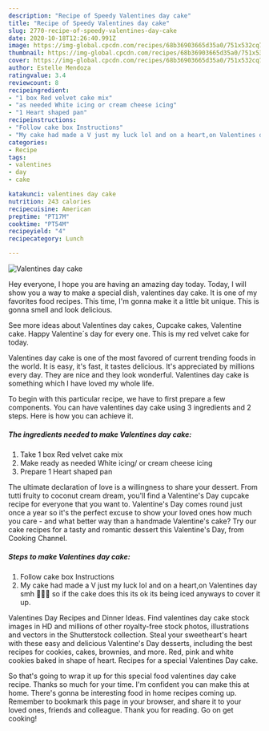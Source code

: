 ```yaml
---
description: "Recipe of Speedy Valentines day cake"
title: "Recipe of Speedy Valentines day cake"
slug: 2770-recipe-of-speedy-valentines-day-cake
date: 2020-10-18T12:26:40.991Z
image: https://img-global.cpcdn.com/recipes/68b36903665d35a0/751x532cq70/valentines-day-cake-recipe-main-photo.jpg
thumbnail: https://img-global.cpcdn.com/recipes/68b36903665d35a0/751x532cq70/valentines-day-cake-recipe-main-photo.jpg
cover: https://img-global.cpcdn.com/recipes/68b36903665d35a0/751x532cq70/valentines-day-cake-recipe-main-photo.jpg
author: Estelle Mendoza
ratingvalue: 3.4
reviewcount: 8
recipeingredient:
- "1 box Red velvet cake mix"
- "as needed White icing or cream cheese icing"
- "1 Heart shaped pan"
recipeinstructions:
- "Follow cake box Instructions"
- "My cake had made a V just my luck lol and on a heart,on Valentines day smh 🤦🏼‍♀️ so if the cake does this its ok its being iced anyways to cover it up."
categories:
- Recipe
tags:
- valentines
- day
- cake

katakunci: valentines day cake 
nutrition: 243 calories
recipecuisine: American
preptime: "PT17M"
cooktime: "PT54M"
recipeyield: "4"
recipecategory: Lunch

---
```



![Valentines day cake](https://img-global.cpcdn.com/recipes/68b36903665d35a0/751x532cq70/valentines-day-cake-recipe-main-photo.jpg)

Hey everyone, I hope you are having an amazing day today. Today, I will show you a way to make a special dish, valentines day cake. It is one of my favorites food recipes. This time, I'm gonna make it a little bit unique. This is gonna smell and look delicious.

See more ideas about Valentines day cakes, Cupcake cakes, Valentine cake. Happy Valentine´s day for every one. This is my red velvet cake for today.

Valentines day cake is one of the most favored of current trending foods in the world. It is easy, it's fast, it tastes delicious. It's appreciated by millions every day. They are nice and they look wonderful. Valentines day cake is something which I have loved my whole life.


To begin with this particular recipe, we have to first prepare a few components. You can have valentines day cake using 3 ingredients and 2 steps. Here is how you can achieve it.

<!--inarticleads1-->

##### The ingredients needed to make Valentines day cake:

1. Take 1 box Red velvet cake mix
1. Make ready as needed White icing/ or cream cheese icing
1. Prepare 1 Heart shaped pan


The ultimate declaration of love is a willingness to share your dessert. From tutti fruity to coconut cream dream, you&#39;ll find a Valentine&#39;s Day cupcake recipe for everyone that you want to. Valentine&#39;s Day comes round just once a year so it&#39;s the perfect excuse to show your loved ones how much you care - and what better way than a handmade Valentine&#39;s cake? Try our cake recipes for a tasty and romantic dessert this Valentine&#39;s Day, from Cooking Channel. 

<!--inarticleads2-->

##### Steps to make Valentines day cake:

1. Follow cake box Instructions
1. My cake had made a V just my luck lol and on a heart,on Valentines day smh 🤦🏼‍♀️ so if the cake does this its ok its being iced anyways to cover it up.


Valentines Day Recipes and Dinner Ideas. Find valentines day cake stock images in HD and millions of other royalty-free stock photos, illustrations and vectors in the Shutterstock collection. Steal your sweetheart&#39;s heart with these easy and delicious Valentine&#39;s Day desserts, including the best recipes for cookies, cakes, brownies, and more. Red, pink and white cookies baked in shape of heart. Recipes for a special Valentines Day cake. 

So that's going to wrap it up for this special food valentines day cake recipe. Thanks so much for your time. I'm confident you can make this at home. There's gonna be interesting food in home recipes coming up. Remember to bookmark this page in your browser, and share it to your loved ones, friends and colleague. Thank you for reading. Go on get cooking!
